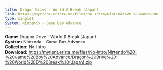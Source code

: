 ```yaml
---
title: Dragon Drive - World D Break (Japan)
link: https://myrient.erista.me/files/No-Intro/Nintendo%20-%20Game%20Boy%20Advance/Dragon%20Drive%20-%20World%20D%20Break%20(Japan).zip
type: single1
System: Nintendo - Game Boy Advance
---
```

<b>Game:</b> Dragon Drive - World D Break (Japan)<br>
<b>System:</b> Nintendo - Game Boy Advance<br>
<b>Collection:</b> No-Intro<br>
<b>Download:</b> https://myrient.erista.me/files/No-Intro/Nintendo%20-%20Game%20Boy%20Advance/Dragon%20Drive%20-%20World%20D%20Break%20(Japan).zip